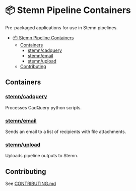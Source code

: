 # 📦 Stemn Pipeline Containers

Pre-packaged applications for use in Stemn pipelines.

- [📦 Stemn Pipeline Containers](#%F0%9F%93%A6-stemn-pipeline-containers)
    - [Containers](#containers)
        - [stemn/cadquery](#stemncadquery)
        - [stemn/email](#stemnemail)
        - [stemn/upload](#stemnupload)
    - [Contributing](#contributing)

## Containers

### [stemn/cadquery](cadquery)

Processes CadQuery python scripts.

### [stemn/email](email)

Sends an email to a list of recipients with file attachments.

### [stemn/upload](upload)

Uploads pipeline outputs to Stemn.

## Contributing

See [CONTRIBUTING.md](CONTRIBUTING.md)
